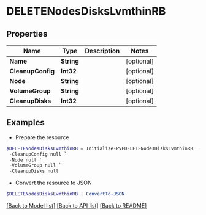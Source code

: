 # DELETENodesDisksLvmthinRB
## Properties

Name | Type | Description | Notes
------------ | ------------- | ------------- | -------------
**Name** | **String** |  | [optional] 
**CleanupConfig** | **Int32** |  | [optional] 
**Node** | **String** |  | [optional] 
**VolumeGroup** | **String** |  | [optional] 
**CleanupDisks** | **Int32** |  | [optional] 

## Examples

- Prepare the resource
```powershell
$DELETENodesDisksLvmthinRB = Initialize-PVEDELETENodesDisksLvmthinRB  -Name null `
 -CleanupConfig null `
 -Node null `
 -VolumeGroup null `
 -CleanupDisks null
```

- Convert the resource to JSON
```powershell
$DELETENodesDisksLvmthinRB | ConvertTo-JSON
```

[[Back to Model list]](../README.md#documentation-for-models) [[Back to API list]](../README.md#documentation-for-api-endpoints) [[Back to README]](../README.md)

